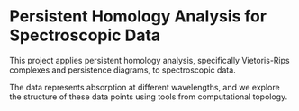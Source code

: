 # Persistent Homology Analysis for Spectroscopic Data

This project applies persistent homology analysis, specifically Vietoris-Rips complexes and persistence diagrams, to spectroscopic data. 

The data represents absorption at different wavelengths, and we explore the structure of these data points using tools from computational topology.